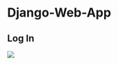 # Django-Web-App

## Log In
![](https://raw.githubusercontent.com/cynicphoenix/Django-Web-App/master/img/Screenshot%20from%202019-06-01%2010-42-38.png)
